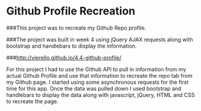 # Github Profile Recreation

###This project was to recreate my Github Repo profile.

###The project was built in week 4 using jQuery AJAX requests along with bootstrap and handlebars to display the information.

###http://vierello.github.io/4.4-github-profile/

For this project I had to use the Github API to pull in information from my actual Github Profile and use that information to recreate the repo tab from my Github page. I started using some asynchronous requests for the first time for this app. Once the data was pulled down I used bootstrap and handlebars to display the data along with javascript, jQuery, HTML and CSS to recreate the page. 
